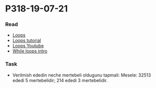 # P318-19-07-21

### Read

* [Loops](https://www.w3schools.com/js/js_loop_for.asp)
* [Loops tutorial](https://www.tutorialspoint.com/computer_programming/computer_programming_loops.htm)
* [Loops Youtube](https://www.youtube.com/watch?v=wxds6MAtUQ0)
* [While loops intro](https://www.youtube.com/watch?v=lr7FO3rr8jg)


### Task

* Verilmish ededin neche mertebeli oldugunu tapmali: Mesele: 32513 ededi 5 mertebelidir; 214 ededi 3 mertebelidir.
